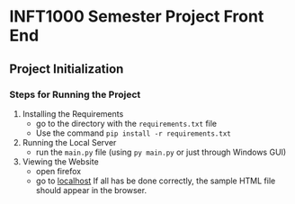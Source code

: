 # INFT1000 Semester Project Front End
## Project Initialization
### Steps for Running the Project
1. Installing the Requirements
    - go to the directory with the `requirements.txt` file
    - Use the command `pip install -r requirements.txt`
2. Running the Local Server
    - run the `main.py` file (using `py main.py` or just through Windows GUI)
3. Viewing the Website
    - open firefox
    - go to [localhost](http://localhost/)
If all has be done correctly, the sample HTML file should appear in the browser. 